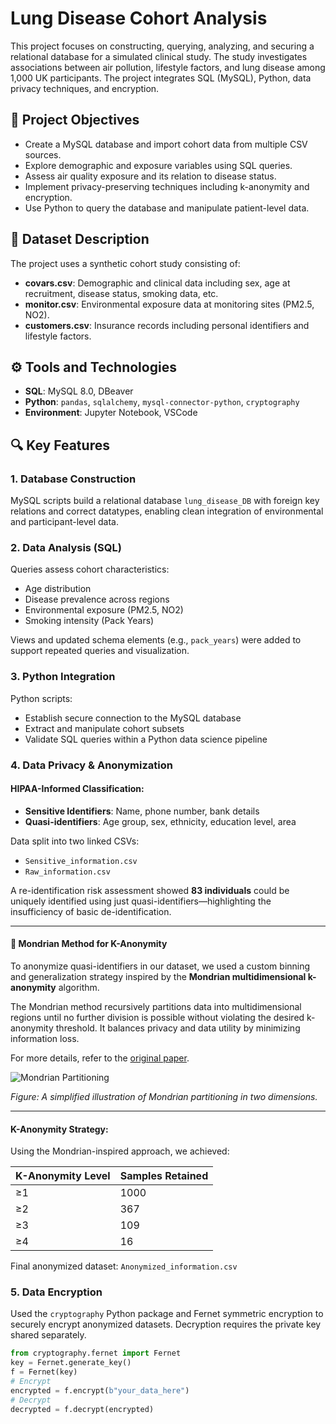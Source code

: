 # Lung Disease Cohort Analysis

This project focuses on constructing, querying, analyzing, and securing a relational database for a simulated clinical study. The study investigates associations between air pollution, lifestyle factors, and lung disease among 1,000 UK participants. The project integrates SQL (MySQL), Python, data privacy techniques, and encryption.

## 🧪 Project Objectives

- Create a MySQL database and import cohort data from multiple CSV sources.
- Explore demographic and exposure variables using SQL queries.
- Assess air quality exposure and its relation to disease status.
- Implement privacy-preserving techniques including k-anonymity and encryption.
- Use Python to query the database and manipulate patient-level data.

## 📁 Dataset Description

The project uses a synthetic cohort study consisting of:

- **covars.csv**: Demographic and clinical data including sex, age at recruitment, disease status, smoking data, etc.
- **monitor.csv**: Environmental exposure data at monitoring sites (PM2.5, NO2).
- **customers.csv**: Insurance records including personal identifiers and lifestyle factors.

## ⚙️ Tools and Technologies

- **SQL**: MySQL 8.0, DBeaver
- **Python**: `pandas`, `sqlalchemy`, `mysql-connector-python`, `cryptography`
- **Environment**: Jupyter Notebook, VSCode

## 🔍 Key Features

### 1. Database Construction
MySQL scripts build a relational database `lung_disease_DB` with foreign key relations and correct datatypes, enabling clean integration of environmental and participant-level data.

### 2. Data Analysis (SQL)
Queries assess cohort characteristics:
- Age distribution
- Disease prevalence across regions
- Environmental exposure (PM2.5, NO2)
- Smoking intensity (Pack Years)

Views and updated schema elements (e.g., `pack_years`) were added to support repeated queries and visualization.

### 3. Python Integration
Python scripts:
- Establish secure connection to the MySQL database
- Extract and manipulate cohort subsets
- Validate SQL queries within a Python data science pipeline

### 4. Data Privacy & Anonymization

#### HIPAA-Informed Classification:
- **Sensitive Identifiers**: Name, phone number, bank details
- **Quasi-identifiers**: Age group, sex, ethnicity, education level, area

Data split into two linked CSVs:
- `Sensitive_information.csv`
- `Raw_information.csv`

A re-identification risk assessment showed **83 individuals** could be uniquely identified using just quasi-identifiers—highlighting the insufficiency of basic de-identification.

---

#### 🧠 Mondrian Method for K-Anonymity

To anonymize quasi-identifiers in our dataset, we used a custom binning and generalization strategy inspired by the **Mondrian multidimensional k-anonymity** algorithm.

The Mondrian method recursively partitions data into multidimensional regions until no further division is possible without violating the desired k-anonymity threshold. It balances privacy and data utility by minimizing information loss.

For more details, refer to the [original paper](https://pages.cs.wisc.edu/~lefevre/MultiDim.pdf).

![Mondrian Partitioning](https://frontdesk.co.in/wp-content/uploads/2024/05/image-15.png)

*Figure: A simplified illustration of Mondrian partitioning in two dimensions.*

---

#### K-Anonymity Strategy:
Using the Mondrian-inspired approach, we achieved:

| K-Anonymity Level | Samples Retained |
|-------------------|------------------|
| ≥1                | 1000             |
| ≥2                | 367              |
| ≥3                | 109              |
| ≥4                | 16               |

Final anonymized dataset: `Anonymized_information.csv`

### 5. Data Encryption

Used the `cryptography` Python package and Fernet symmetric encryption to securely encrypt anonymized datasets. Decryption requires the private key shared separately.

```python
from cryptography.fernet import Fernet
key = Fernet.generate_key()
f = Fernet(key)
# Encrypt
encrypted = f.encrypt(b"your_data_here")
# Decrypt
decrypted = f.decrypt(encrypted)
